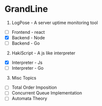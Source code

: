 # GrandLine

1. LogPose - A server uptime monitoring tool
- [ ] Frontend - react
- [X] Backend - Node
- [ ] Backend - Go
2. HakiScript - A js like interpreter
- [X] Interpreter - Js
- [ ] Interpreter - Go
3.  Misc Topics
- [ ] Total Order Imposition
- [ ] Concurrent Queue Implementation
- [ ] Automata Theory
